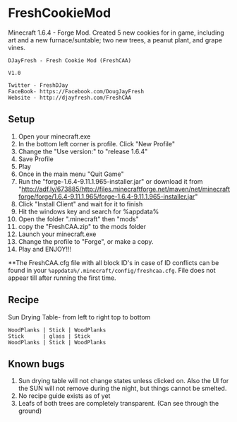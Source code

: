 # FreshCookieMod

Minecraft 1.6.4 - Forge Mod. Created 5 new cookies for in game, including art and a new furnace/suntable; two new trees, a peanut plant, and grape vines.

    DJayFresh - Fresh Cookie Mod (FreshCAA)

    V1.0

    Twitter - FreshDJay
    FaceBook- https://Facebook.com/DougJayFresh
    Website - http://djayfresh.com/FreshCAA

## Setup

1. Open your minecraft.exe 
2. In the bottom left corner is profile. Click "New Profile"
3. Change the "Use version:" to "release 1.6.4"
4. Save Profile
5. Play
6. Once in the main menu "Quit Game"
7. Run the "forge-1.6.4-9.11.1.965-installer.jar" or download it from "http://adf.ly/673885/http://files.minecraftforge.net/maven/net/minecraftforge/forge/1.6.4-9.11.1.965/forge-1.6.4-9.11.1.965-installer.jar"
8. Click "Install Client" and wait for it to finish
9. Hit the windows key and search for %appdata%
10. Open the folder ".minecraft" then "mods"
11. copy the "FreshCAA.zip" to the mods folder
12. Launch your minecraft.exe
13. Change the profile to "Forge", or make a copy. 
14. Play and ENJOY!!!

**The FreshCAA.cfg file with all block ID's in case of ID conflicts can be found in your `%appdata%/.minecraft/config/freshcaa.cfg`. File does not appear till after running the first time.


## Recipe

Sun Drying Table- from left to right top to bottom

	WoodPlanks | Stick | WoodPlanks
	Stick 	   | glass | Stick
	WoodPlanks | Stick | WoodPlanks

## Known bugs

1. Sun drying table will not change states unless clicked on. Also the UI for the SUN will not remove during the night, but things cannot be smelted.
2. No recipe guide exists as of yet
3. Leafs of both trees are completely transparent. (Can see through the ground) 
